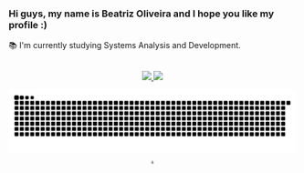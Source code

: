
### Hi guys, my name is Beatriz Oliveira and I hope you like my profile :)


📚 I'm currently studying Systems Analysis and Development.
<br>




<div align="center"><br>
<a href="https://github.com/BiaOliveira12">
  <img height="165em" src="https://github-readme-stats.vercel.app/api?username=BiaOliveira12&show_icons=true&theme=dark&include_all_commits=true&count_private=true"/>
  <img height="165em" src="https://github-readme-stats.vercel.app/api/top-langs/?username=BiaOliveira12&layout=compact&langs_count=10&theme=dark"/>

  ![Snake animation](https://github.com/BiaOliveira12/BiaOliveira12/blob/output/github-contribution-grid-snake.svg). 

</div>
